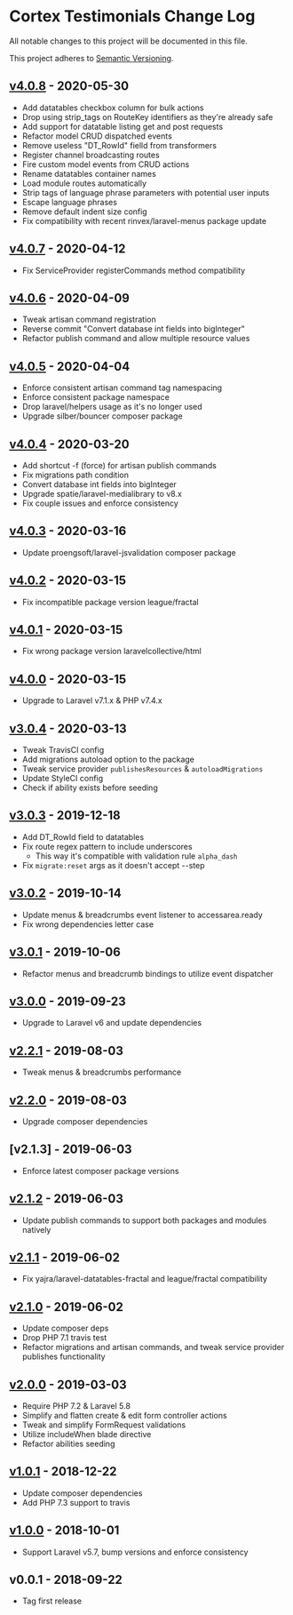 # Cortex Testimonials Change Log

All notable changes to this project will be documented in this file.

This project adheres to [Semantic Versioning](CONTRIBUTING.md).


## [v4.0.8] - 2020-05-30
- Add datatables checkbox column for bulk actions
- Drop using strip_tags on RouteKey identifiers as they're already safe
- Add support for datatable listing get and post requests
- Refactor model CRUD dispatched events
- Remove useless "DT_RowId" fielld from transformers
- Register channel broadcasting routes
- Fire custom model events from CRUD actions
- Rename datatables container names
- Load module routes automatically
- Strip tags of language phrase parameters with potential user inputs
- Escape language phrases
- Remove default indent size config
- Fix compatibility with recent rinvex/laravel-menus package update

## [v4.0.7] - 2020-04-12
- Fix ServiceProvider registerCommands method compatibility

## [v4.0.6] - 2020-04-09
- Tweak artisan command registration
- Reverse commit "Convert database int fields into bigInteger"
- Refactor publish command and allow multiple resource values

## [v4.0.5] - 2020-04-04
- Enforce consistent artisan command tag namespacing
- Enforce consistent package namespace
- Drop laravel/helpers usage as it's no longer used
- Upgrade silber/bouncer composer package

## [v4.0.4] - 2020-03-20
- Add shortcut -f (force) for artisan publish commands
- Fix migrations path condition
- Convert database int fields into bigInteger
- Upgrade spatie/laravel-medialibrary to v8.x
- Fix couple issues and enforce consistency

## [v4.0.3] - 2020-03-16
- Update proengsoft/laravel-jsvalidation composer package

## [v4.0.2] - 2020-03-15
- Fix incompatible package version league/fractal

## [v4.0.1] - 2020-03-15
- Fix wrong package version laravelcollective/html

## [v4.0.0] - 2020-03-15
- Upgrade to Laravel v7.1.x & PHP v7.4.x

## [v3.0.4] - 2020-03-13
- Tweak TravisCI config
- Add migrations autoload option to the package
- Tweak service provider `publishesResources` & `autoloadMigrations`
- Update StyleCI config
- Check if ability exists before seeding

## [v3.0.3] - 2019-12-18
- Add DT_RowId field to datatables
- Fix route regex pattern to include underscores
  - This way it's compatible with validation rule `alpha_dash`
- Fix `migrate:reset` args as it doesn't accept --step

## [v3.0.2] - 2019-10-14
- Update menus & breadcrumbs event listener to accessarea.ready
- Fix wrong dependencies letter case

## [v3.0.1] - 2019-10-06
- Refactor menus and breadcrumb bindings to utilize event dispatcher

## [v3.0.0] - 2019-09-23
- Upgrade to Laravel v6 and update dependencies

## [v2.2.1] - 2019-08-03
- Tweak menus & breadcrumbs performance

## [v2.2.0] - 2019-08-03
- Upgrade composer dependencies

## [v2.1.3] - 2019-06-03
- Enforce latest composer package versions

## [v2.1.2] - 2019-06-03
- Update publish commands to support both packages and modules natively

## [v2.1.1] - 2019-06-02
- Fix yajra/laravel-datatables-fractal and league/fractal compatibility

## [v2.1.0] - 2019-06-02
- Update composer deps
- Drop PHP 7.1 travis test
- Refactor migrations and artisan commands, and tweak service provider publishes functionality

## [v2.0.0] - 2019-03-03
- Require PHP 7.2 & Laravel 5.8
- Simplify and flatten create & edit form controller actions
- Tweak and simplify FormRequest validations
- Utilize includeWhen blade directive
- Refactor abilities seeding

## [v1.0.1] - 2018-12-22
- Update composer dependencies
- Add PHP 7.3 support to travis

## [v1.0.0] - 2018-10-01
- Support Laravel v5.7, bump versions and enforce consistency

## v0.0.1 - 2018-09-22
- Tag first release

[v4.0.8]: https://github.com/rinvex/cortex-testimonials/compare/v4.0.7...v4.0.8
[v4.0.7]: https://github.com/rinvex/cortex-testimonials/compare/v4.0.6...v4.0.7
[v4.0.6]: https://github.com/rinvex/cortex-testimonials/compare/v4.0.5...v4.0.6
[v4.0.5]: https://github.com/rinvex/cortex-testimonials/compare/v4.0.4...v4.0.5
[v4.0.4]: https://github.com/rinvex/cortex-testimonials/compare/v4.0.3...v4.0.4
[v4.0.3]: https://github.com/rinvex/cortex-testimonials/compare/v4.0.2...v4.0.3
[v4.0.2]: https://github.com/rinvex/cortex-testimonials/compare/v4.0.1...v4.0.2
[v4.0.1]: https://github.com/rinvex/cortex-testimonials/compare/v4.0.0...v4.0.1
[v4.0.0]: https://github.com/rinvex/cortex-testimonials/compare/v3.0.4...v4.0.0
[v3.0.4]: https://github.com/rinvex/cortex-testimonials/compare/v3.0.3...v3.0.4
[v3.0.3]: https://github.com/rinvex/cortex-testimonials/compare/v3.0.2...v3.0.3
[v3.0.2]: https://github.com/rinvex/cortex-testimonials/compare/v3.0.1...v3.0.2
[v3.0.1]: https://github.com/rinvex/cortex-testimonials/compare/v3.0.0...v3.0.1
[v3.0.0]: https://github.com/rinvex/cortex-testimonials/compare/v2.2.1...v3.0.0
[v2.2.1]: https://github.com/rinvex/cortex-testimonials/compare/v2.2.0...v2.2.1
[v2.2.0]: https://github.com/rinvex/cortex-testimonials/compare/v2.1.2...v2.2.0
[v2.1.2]: https://github.com/rinvex/cortex-testimonials/compare/v2.1.1...v2.1.2
[v2.1.1]: https://github.com/rinvex/cortex-testimonials/compare/v2.1.0...v2.1.1
[v2.1.0]: https://github.com/rinvex/cortex-testimonials/compare/v2.0.0...v2.1.0
[v2.0.0]: https://github.com/rinvex/cortex-testimonials/compare/v1.0.1...v2.0.0
[v1.0.1]: https://github.com/rinvex/cortex-testimonials/compare/v1.0.0...v1.0.1
[v1.0.0]: https://github.com/rinvex/cortex-testimonials/compare/v0.0.1...v1.0.0
